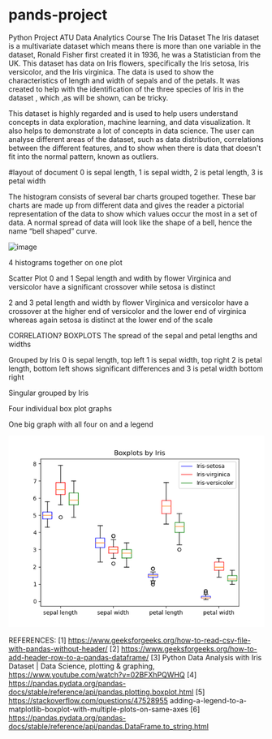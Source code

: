 # pands-project
Python Project ATU Data Analytics Course
The Iris Dataset
The Iris dataset is a multivariate dataset which means there is more than one variable in the dataset, Ronald Fisher first created it in 1936, he was a Statistician from the UK. This dataset has data on Iris flowers, specifically the Iris setosa, Iris versicolor, and the Iris virginica. The data is used to show the characteristics of length and width of sepals and of the petals.
It was created to help with the identification of the three species of Iris in the dataset , which ,as will be shown, can be tricky.

This dataset is highly regarded and is used to help users understand concepts in data exploration, machine learning, and data visualization. It also helps to demonstrate a lot of concepts in data science. The user can analyse different areas of the dataset, such as data distribution, correlations between the different features, and to show when there is data that doesn't fit into the normal pattern, known as outliers.

#layout of document
0 is sepal length, 1 is sepal width, 2 is petal length, 3 is petal width

The histogram consists of several bar charts grouped together. These bar charts are made up from different data and gives the reader a pictorial representation of the data to show which values occur the most in a set of data.
A normal spread of data will look like the shape of a bell, hence the name “bell shaped” curve.

 ![image](https://github.com/kevinsenan/pands-project/assets/125194484/9dbfa69f-0e6e-4779-8ff7-a3d32d84a484)


4 histograms together on one plot

Scatter Plot
0 and 1 Sepal length and wdith by flower
Virginica and versicolor have a significant crossover while setosa is distinct

2 and 3 petal length and width by flower
Virginica and versicolor have a crossover at the higher end of versicolor and the lower end of virginica whereas again setosa is distinct at the lower end of the scale

CORRELATION?
BOXPLOTS
The spread of the sepal and petal lengths and widths

Grouped by Iris 
0 is sepal length, top left
1 is sepal width, top right
2 is petal length, bottom left shows significant differences and 
3 is petal width bottom right

Singular grouped by Iris

Four individual box plot graphs

One big graph with all four on and a legend

![Alt text](Boxplot%20comparison.png)


REFERENCES:
[1] https://www.geeksforgeeks.org/how-to-read-csv-file-with-pandas-without-header/
[2] https://www.geeksforgeeks.org/how-to-add-header-row-to-a-pandas-dataframe/ 
[3] Python Data Analysis with Iris Dataset | Data Science, plotting & graphing, https://www.youtube.com/watch?v=02BFXhPQWHQ
[4] https://pandas.pydata.org/pandas-docs/stable/reference/api/pandas.plotting.boxplot.html
[5] https://stackoverflow.com/questions/47528955 adding-a-legend-to-a-matplotlib-boxplot-with-multiple-plots-on-same-axes
[6] https://pandas.pydata.org/pandas-docs/stable/reference/api/pandas.DataFrame.to_string.html
